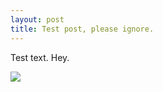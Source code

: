 ```yaml
---
layout: post
title: Test post, please ignore.
---
```


Test text. Hey.

![]({{site.baseurl}}/images/404.jpg)